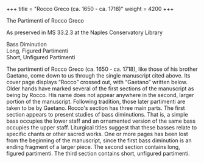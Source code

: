 +++
title = "Rocco Greco (ca. 1650 - ca. 1718)"
weight = 4200
+++

The Partimenti of Rocco Greco

As preserved in MS 33.2.3 at the Naples Conservatory Library


Bass Diminution  	  
Long, Figured Partimenti  	  
Short, Unfigured Partimenti  	  

The partimenti of Rocco Greco (ca. 1650 - ca. 1718), like those of his brother Gaetano, come down to us through the single manuscript cited above. Its cover page displays “Rocco” crossed out, with “Gaetano” written below. Older hands have marked several of the first sections of the manuscript as being by Rocco. His name does not appear anywhere in the second, larger portion of the manuscript. Following tradition, those later partimenti are taken to be by Gaetano. Rocco's section has three main parts. The first section appears to present studies of bass diminutions. That is, a simple bass occupies the lower staff and an ornamented version of the same bass occupies the upper staff. Liturgical titles suggest that these basses relate to specific chants or other sacred works. One or more pages has been lost from the beginning of the manuscript, since the first bass diminution is an ending fragment of a larger piece. The second section contains long, figured partimenti. The third section contains short, unfigured partimenti.
